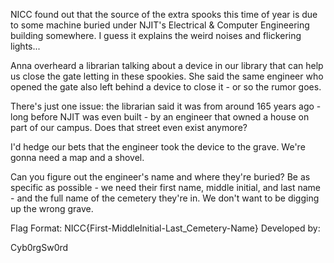 NICC found out that the source of the extra spooks this time of year is due to some machine buried under NJIT's Electrical & Computer Engineering building somewhere. I guess it explains the weird noises and flickering lights...

Anna overheard a librarian talking about a device in our library that can help us close the gate letting in these spookies. She said the same engineer who opened the gate also left behind a device to close it - or so the rumor goes.

There's just one issue: the librarian said it was from around 165 years ago - long before NJIT was even built - by an engineer that owned a house on part of our campus. Does that street even exist anymore?

I'd hedge our bets that the engineer took the device to the grave. We're gonna need a map and a shovel.

Can you figure out the engineer's name and where they're buried? Be as specific as possible - we need their first name, middle initial, and last name - and the full name of the cemetery they're in. We don't want to be digging up the wrong grave.

Flag Format: NICC{First-MiddleInitial-Last_Cemetery-Name}
Developed by:

Cyb0rgSw0rd
